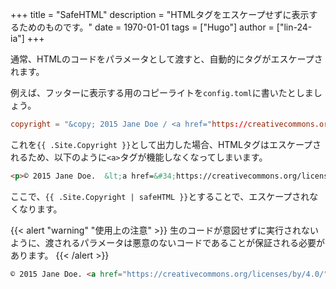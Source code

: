 +++
title = "SafeHTML"
description = "HTMLタグをエスケープせずに表示するためのものです。"
date = 1970-01-01
tags = ["Hugo"]
author = ["lin-24-ia"]
+++

通常、HTMLのコードをパラメータとして渡すと、自動的にタグがエスケープされます。

例えば、フッターに表示する用のコピーライトを`config.toml`に書いたとしましょう。

```toml { title="config.toml" }
copyright = "&copy; 2015 Jane Doe / <a href="https://creativecommons.org/licenses/by/4.0/">Some rights reserved</a>"
```

これを`{{ .Site.Copyright }}`として出力した場合、HTMLタグはエスケープされるため、以下のように`<a>`タグが機能しなくなってしまいます。

```html { title="そのままの場合" }
<p>© 2015 Jane Doe.  &lt;a href=&#34;https://creativecommons.org/licenses by/4.0/&#34;&gt;Some rights reserved&lt;/a&gt;.</p>
```

ここで、`{{ .Site.Copyright | safeHTML }}`とすることで、エスケープされなくなります。

{{< alert "warning" "使用上の注意" >}}
生のコードが意図せずに実行されないように、渡されるパラメータは悪意のないコードであることが保証される必要があります。
{{< /alert >}}

```html { title="safeHTMLを使ったとき" }
© 2015 Jane Doe. <a href="https://creativecommons.org/licenses/by/4.0/">Some rights reserved</a>.
```